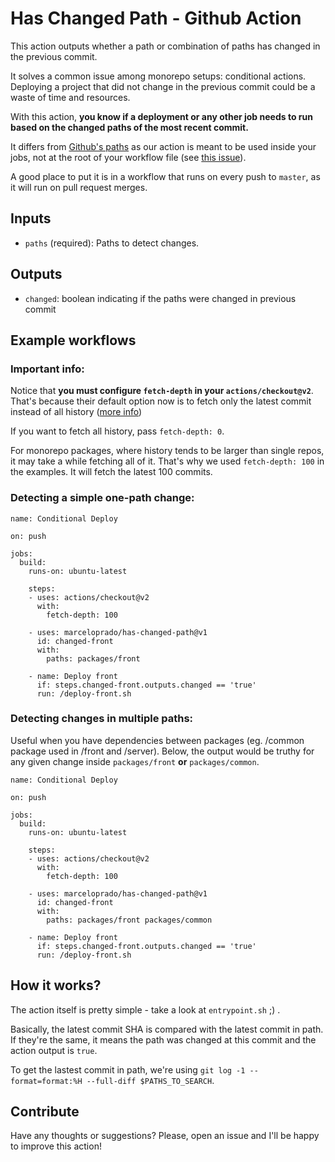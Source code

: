 # Has Changed Path - Github Action

This action outputs whether a path or combination of paths has changed in the previous commit.

It solves a common issue among monorepo setups: conditional actions. Deploying a project that did not change in the previous commit could be a waste of time and resources.

With this action, **you know if a deployment or any other job needs to run based on the changed paths of the most recent commit.**

It differs from [Github's paths](https://help.github.com/en/actions/automating-your-workflow-with-github-actions/workflow-syntax-for-github-actions#onpushpull_requestpaths) as our action is meant to be used inside your jobs, not at the root of your workflow file (see [this issue](https://github.community/t5/GitHub-Actions/Path-filtering-for-jobs-and-steps/td-p/33617)).

A good place to put it is in a workflow that runs on every push to `master`, as it will run on pull request merges.

## Inputs

- `paths` (required): Paths to detect changes.

## Outputs

- `changed`: boolean indicating if the paths were changed in previous commit

## Example workflows

### Important info:

Notice that **you must configure `fetch-depth` in your `actions/checkout@v2`**. That's because their default option now is to fetch only the latest commit instead of all history ([more info](https://github.com/actions/checkout)) 

If you want to fetch all history, pass `fetch-depth: 0`.

For monorepo packages, where history tends to be larger than single repos, it may take a while fetching all of it. That's why we used `fetch-depth: 100` in the examples. It will fetch the latest 100 commits.

### Detecting a simple one-path change:

```
name: Conditional Deploy

on: push

jobs:
  build:
    runs-on: ubuntu-latest

    steps:
    - uses: actions/checkout@v2
      with:
        fetch-depth: 100

    - uses: marceloprado/has-changed-path@v1
      id: changed-front
      with:
        paths: packages/front

    - name: Deploy front
      if: steps.changed-front.outputs.changed == 'true'
      run: /deploy-front.sh
```

### Detecting changes in multiple paths:

Useful when you have dependencies between packages (eg. /common package used in /front and /server).
Below, the output would be truthy for any given change inside `packages/front` **or** `packages/common`.

```
name: Conditional Deploy

on: push

jobs:
  build:
    runs-on: ubuntu-latest

    steps:
    - uses: actions/checkout@v2
      with:
        fetch-depth: 100

    - uses: marceloprado/has-changed-path@v1
      id: changed-front
      with:
        paths: packages/front packages/common

    - name: Deploy front
      if: steps.changed-front.outputs.changed == 'true'
      run: /deploy-front.sh
```

## How it works?

The action itself is pretty simple - take a look at `entrypoint.sh` ;) .

Basically, the latest commit SHA is compared with the latest commit in path. If they're the same, it means the path was changed at this commit and the action output is `true`.

To get the lastest commit in path, we're using `git log -1 --format=format:%H --full-diff $PATHS_TO_SEARCH`.

## Contribute

Have any thoughts or suggestions? Please, open an issue and I'll be happy to improve this action!